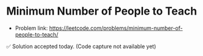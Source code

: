 # Minimum Number of People to Teach
- Problem link: https://leetcode.com/problems/minimum-number-of-people-to-teach/

✅ Solution accepted today. (Code capture not available yet)
